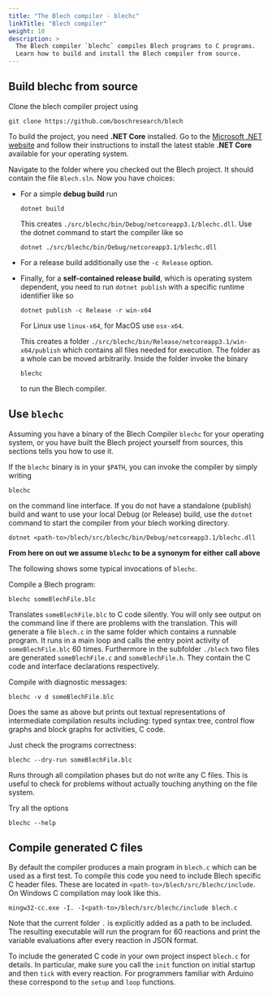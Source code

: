 ```yaml
---
title: "The Blech compiler - blechc"
linkTitle: "Blech compiler"
weight: 10
description: >
  The Blech compiler `blechc` compiles Blech programs to C programs.
  Learn how to build and install the Blech compiler from source.
---
```



## Build blechc from source

Clone the blech compiler project using

```
git clone https://github.com/boschresearch/blech
```

To build the project, you need **.NET Core** installed. Go to the [Microsoft .NET website](https://dotnet.microsoft.com/download) and follow their instructions to install the latest stable **.NET Core** available for your operating system.

Navigate to the folder where you checked out the Blech project. It should contain the file `Blech.sln`. Now you have choices:
  * For a simple **debug build** run
    ```
    dotnet build
    ```
    This creates `./src/blechc/bin/Debug/netcoreapp3.1/blechc.dll`.
    Use the dotnet command to start the compiler like so
    ```
    dotnet ./src/blechc/bin/Debug/netcoreapp3.1/blechc.dll
    ```
  * For a release build additionally use the `-c Release` option.

  * Finally, for a **self-contained release build**, which is operating system dependent, you need to run `dotnet publish` with a specific runtime identifier like so
    ```
    dotnet publish -c Release -r win-x64
    ```
    For Linux use `linux-x64`, for MacOS use `osx-x64`.

    This creates a folder `./src/blechc/bin/Release/netcoreapp3.1/win-x64/publish` which contains all files needed for execution. The folder as a whole can be moved arbitrarily.
    Inside the folder invoke the binary
    ```
    blechc
    ```
    to run the Blech compiler.

## Use `blechc`

Assuming you have a binary of the Blech Compiler `blechc` for your operating system, or you have built the Blech project yourself from sources, this sections tells you how to use it.

If the `blechc` binary is in your `$PATH`, you can invoke the compiler by simply writing
```
blechc
```
on the command line interface.
If you do not have a standalone (publish) build and want to use your local Debug (or Release) build, use the `dotnet` command to start the compiler from your blech working directory. 

```
dotnet <path-to>/blech/src/blechc/bin/Debug/netcoreapp3.1/blechc.dll
```


**From here on out we assume ```blechc``` to be a synonym for either call above**

The following shows some typical invocations of `blechc`.

Compile a Blech program:
```
blechc someBlechFile.blc
```

Translates ```someBlechFile.blc``` to C code silently. You will only see output on the command line if there are problems with the translation.
This will generate a file `blech.c` in the same folder which contains a runnable program. It runs in a main loop and calls the entry point activity of `someBlechFile.blc` 60 times. Furthermore in the subfolder `./blech` two files are generated `someBlechFile.c` and `someBlechFile.h`. They contain the C code and interface declarations respectively.

Compile with diagnostic messages:
```
blechc -v d someBlechFile.blc
```

Does the same as above but prints out textual representations of intermediate compilation results including: typed syntax tree, control flow graphs and block graphs for activities, C code.

Just check the programs correctness: 
```
blechc --dry-run someBlechFile.blc
```

Runs through all compilation phases but do not write any C files. This is useful to check for problems without actually touching anything on the file system.


Try all the options
```
blechc --help
```

## Compile generated C files

By default the compiler produces a main program in `blech.c` which can be used as a first test. To compile this code you need to include Blech specific C header files. These are located in `<path-to>/blech/src/blechc/include`. 
On Windows C compilation may look like this.
```
mingw32-cc.exe -I. -I<path-to>/blech/src/blechc/include blech.c
```
Note that the current folder `.` is explicitly added as a path to be included.
The resulting executable will run the program for 60 reactions and print the variable evaluations after every reaction in JSON format.

To include the generated C code in your own project inspect `blech.c` for details. In particular, make sure you call the `init` function on initial startup and then `tick` with every reaction.
For programmers familiar with Arduino these correspond to the `setup` and `loop` functions.
